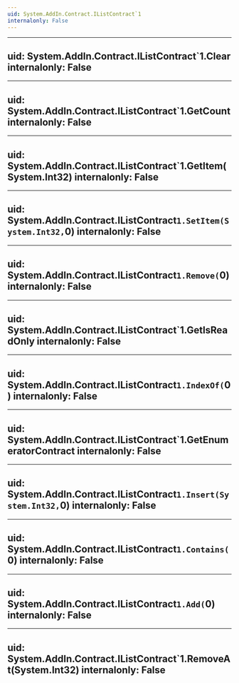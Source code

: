 ```yaml
---
uid: System.AddIn.Contract.IListContract`1
internalonly: False
---
```


---
uid: System.AddIn.Contract.IListContract`1.Clear
internalonly: False
---

---
uid: System.AddIn.Contract.IListContract`1.GetCount
internalonly: False
---

---
uid: System.AddIn.Contract.IListContract`1.GetItem(System.Int32)
internalonly: False
---

---
uid: System.AddIn.Contract.IListContract`1.SetItem(System.Int32,`0)
internalonly: False
---

---
uid: System.AddIn.Contract.IListContract`1.Remove(`0)
internalonly: False
---

---
uid: System.AddIn.Contract.IListContract`1.GetIsReadOnly
internalonly: False
---

---
uid: System.AddIn.Contract.IListContract`1.IndexOf(`0)
internalonly: False
---

---
uid: System.AddIn.Contract.IListContract`1.GetEnumeratorContract
internalonly: False
---

---
uid: System.AddIn.Contract.IListContract`1.Insert(System.Int32,`0)
internalonly: False
---

---
uid: System.AddIn.Contract.IListContract`1.Contains(`0)
internalonly: False
---

---
uid: System.AddIn.Contract.IListContract`1.Add(`0)
internalonly: False
---

---
uid: System.AddIn.Contract.IListContract`1.RemoveAt(System.Int32)
internalonly: False
---
